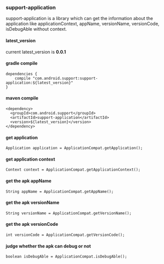 ### support-application

support-application is a library which can get the information about the application like applicationContext, appName, versionName, versionCode, isDebugAble without context.

#### latest_version

current latest_version is **0.0.1**

#### gradle compile

```
dependencies {
    compile "com.android.support:support-application:${latest_version}"
}
```

#### maven compile

```
<dependency>
  <groupId>com.android.support</groupId>
  <artifactId>support-application</artifactId>
  <version>${latest_version}</version>
</dependency>
```

#### get application

```
Application application = ApplicationCompat.getApplication();                   
```

#### get application context

```
Context context = ApplicationCompat.getApplicationContext();                   
```

#### get the apk appName

```
String appName = ApplicationCompat.getAppName();
```

#### get the apk versionName

```
String versionName = ApplicationCompat.getVersionName();
```

#### get the apk versionCode

```
int versionCode = ApplicationCompat.getVersionCode();
```

#### judge whether the apk can debug or not

```
boolean isDebugAble = ApplicationCompat.isDebugAble();
```